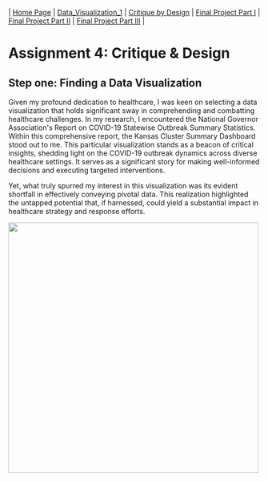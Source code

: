 | [Home Page](https://radhikag1604.github.io/Telling_Stories_With_Data/) | [Data_Visualization_1](https://radhikag1604.github.io/Telling_Stories_With_Data/Data_Visualization_1.html) | [Critique by Design](https://radhikag1604.github.io/Telling_Stories_With_Data/critique-by-design.html) | [Final Project Part I](https://radhikag1604.github.io/Telling_Stories_With_Data/final-project-part-one.html) | [Final Project Part II](https://radhikag1604.github.io/Telling_Stories_With_Data/final-project-part-two.html) | [Final Project Part III](https://radhikag1604.github.io/Telling_Stories_With_Data/final-project-part-three.html) |

# Assignment 4: Critique & Design

## Step one: Finding a Data Visualization

Given my profound dedication to healthcare, I was keen on selecting a data visualization that holds significant sway in comprehending and combatting healthcare challenges. In my research, I encountered the National Governor Association's Report on COVID-19 Statewise Outbreak Summary Statistics. Within this comprehensive report, the Kansas Cluster Summary Dashboard stood out to me. This particular visualization stands as a beacon of critical insights, shedding light on the COVID-19 outbreak dynamics across diverse healthcare settings. It serves as a significant story for making well-informed decisions and executing targeted interventions.

Yet, what truly spurred my interest in this visualization was its evident shortfall in effectively conveying pivotal data. This realization highlighted the untapped potential that, if harnessed, could yield a substantial impact in healthcare strategy and response efforts.

<img src="Kansas Cluster Summary Dashboard.jpg" width="500"/>



